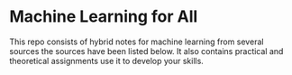 # Machine Learning for All

This repo consists of hybrid notes for machine learning from several sources the sources have been listed below. It also contains practical and theoretical assignments use it to develop your skills.

